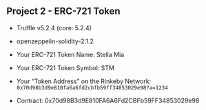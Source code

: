 ## Project 2 - ERC-721 Token

- Truffle v5.2.4 (core: 5.2.4)
- openzeppelin-solidity-2.1.2

- Your ERC-721 Token Name: Stella Mia
- Your ERC-721 Token Symbol: STM
- Your “Token Address” on the Rinkeby Network: `0x70d98b3d9e810fa6a6fd2cbfb59ff34853029e98?a=1234`

- Contract: 0x70d98B3d9E810FA6A6Fd2CBFb59FF34853029e98